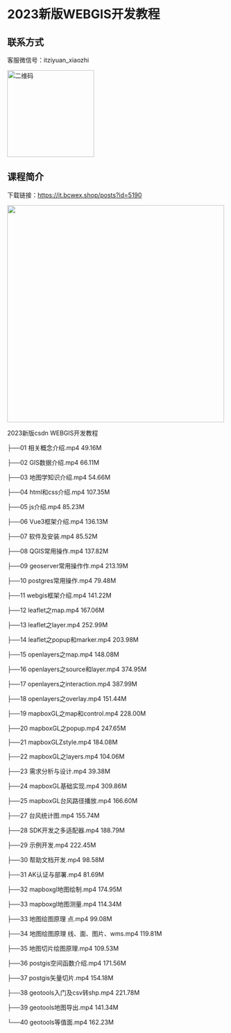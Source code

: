 # 2023新版WEBGIS开发教程

## 联系方式

客服微信号：itziyuan_xiaozhi

<img src="https://ziyuanyun.oss-cn-guangzhou.aliyuncs.com/common/20240614073449/666b82192834a.jpg" width="200" height="200" alt="二维码">

## 课程简介

下载链接：https://it.bcwex.shop/posts?id=5190

<img src="https://ziyuanyun.oss-cn-guangzhou.aliyuncs.com/yun/20241201160206/674c17fe4e7a3.jpg" width="500" alt="">

  2023新版csdn WEBGIS开发教程



 ├──01 相关概念介绍.mp4 49.16M

 ├──02 GIS数据介绍.mp4 66.11M

 ├──03 地图学知识介绍.mp4 54.66M

 ├──04 html和css介绍.mp4 107.35M

 ├──05 js介绍.mp4 85.23M

 ├──06 Vue3框架介绍.mp4 136.13M

 ├──07 软件及安装.mp4 85.52M

 ├──08 QGIS常用操作.mp4 137.82M

 ├──09 geoserver常用操作作.mp4 213.19M

 ├──10 postgres常用操作.mp4 79.48M

 ├──11 webgis框架介绍.mp4 141.22M

 ├──12 leaflet之map.mp4 167.06M

 ├──13 leaflet之layer.mp4 252.99M

 ├──14 leaflet之popup和marker.mp4 203.98M

 ├──15 openlayers之map.mp4 148.08M

 ├──16 openlayers之source和layer.mp4 374.95M

 ├──17 openlayers之interaction.mp4 387.99M

 ├──18 openlayers之overlay.mp4 151.44M

 ├──19 mapboxGL之map和control.mp4 228.00M

 ├──20 mapboxGL之popup.mp4 247.65M

 ├──21 mapboxGLZstyle.mp4 184.08M

 ├──22 mapboxGL之layers.mp4 104.06M

 ├──23 需求分析与设计.mp4 39.38M

 ├──24 mapboxGL基础实现.mp4 309.86M

 ├──25 mapboxGL台风路径播放.mp4 166.60M

 ├──27 台风统计图.mp4 155.74M

 ├──28 SDK开发之多适配器.mp4 188.79M

 ├──29 示例开发.mp4 222.45M

 ├──30 帮助文档开发.mp4 98.58M

 ├──31 AK认证与部署.mp4 81.69M

 ├──32 mapboxgl地图绘制.mp4 174.95M

 ├──33 mapboxgl地图测量.mp4 114.34M

 ├──33 地图绘图原理 点.mp4 99.08M

 ├──34 地图绘图原理 线、面、图片、wms.mp4 119.81M

 ├──35 地图切片绘图原理.mp4 109.53M

 ├──36 postgis空间函数介绍.mp4 171.56M

 ├──37 postgis矢量切片.mp4 154.18M

 ├──38 geotools入门及csv转shp.mp4 221.78M

 ├──39 geotools地图导出.mp4 141.34M

 └──40 geotools等值面.mp4 162.23M

  